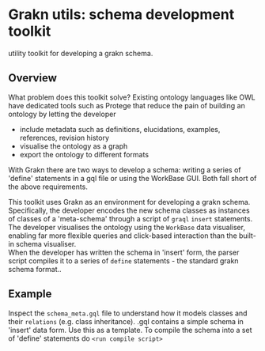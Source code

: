 # Grakn utils: schema development toolkit
utility toolkit for developing a grakn schema.

## Overview

What problem does this toolkit solve? Existing ontology languages like OWL have dedicated tools such as Protege that reduce the pain of building an ontology by letting the developer 
* include metadata such as definitions, elucidations, examples, references, revision history
* visualise the ontology as a graph 
* export the ontology to different formats

With Grakn there are two ways to develop a schema: writing a series of 'define' statements in a gql file or using the WorkBase GUI. Both fall short of the above requirements.

This toolkit uses Grakn as an environment for developing a grakn schema. Specifically, the developer encodes the new schema classes as instances of classes of a 'meta-schema' through a script of `graql` `insert` statements. 
The developer visualises the ontology using the `WorkBase` data visualiser, enabling far more flexible queries and click-based interaction than the built-in schema visualiser.  
When the developer has written the schema in 'insert' form, the parser script compiles it to a series of `define` statements - the standard grakn schema format..

## Example

Inspect the `schema_meta.gql` file to understand how it models classes and their `relations` (e.g. class inheritance).
<example>.gql contains a simple schema in 'insert' data form. Use this as a template.
To compile the schema into a set of 'define' statements do
`<run compile script>`
